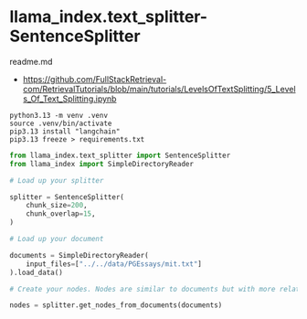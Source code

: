 # llama_index.text_splitter-SentenceSplitter

readme.md

*   https://github.com/FullStackRetrieval-com/RetrievalTutorials/blob/main/tutorials/LevelsOfTextSplitting/5_Levels_Of_Text_Splitting.ipynb


```shell
python3.13 -m venv .venv
source .venv/bin/activate
pip3.13 install "langchain"
pip3.13 freeze > requirements.txt
```



```python
from llama_index.text_splitter import SentenceSplitter
from llama_index import SimpleDirectoryReader

# Load up your splitter

splitter = SentenceSplitter(
    chunk_size=200,
    chunk_overlap=15,
)

# Load up your document

documents = SimpleDirectoryReader(
    input_files=["../../data/PGEssays/mit.txt"]
).load_data()

# Create your nodes. Nodes are similar to documents but with more relationship data added to them.

nodes = splitter.get_nodes_from_documents(documents)
```
